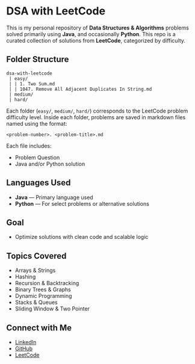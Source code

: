 # DSA with LeetCode

This is my personal repository of **Data Structures & Algorithms** problems solved primarily using **Java**, and occasionally **Python**. This repo is a curated collection of solutions from **LeetCode**, categorized by difficulty.

## Folder Structure

```
dsa-with-leetcode
 | easy/
 | | 1. Two Sum.md
 | | 1047. Remove All Adjacent Duplicates In String.md
 | medium/
 | hard/
```

Each folder (`easy/`, `medium/`, `hard/`) corresponds to the LeetCode problem difficulty level. Inside each folder, problems are saved in markdown files named using the format:

```
<problem-number>. <problem-title>.md
```

Each file includes:

- Problem Question
- Java and/or Python solution

## Languages Used

- **Java** — Primary language used
- **Python** — For select problems or alternative solutions

## Goal

- Optimize solutions with clean code and scalable logic

## Topics Covered

- Arrays & Strings
- Hashing
- Recursion & Backtracking
- Binary Trees & Graphs
- Dynamic Programming
- Stacks & Queues
- Sliding Window & Two Pointer

## Connect with Me

- [LinkedIn](https://linkedin.com/in/thisissudeep)
- [GitHub](https://github.com/thisissudeep)
- [LeetCode](https://leetcode.com/u/thisissudeep/)
